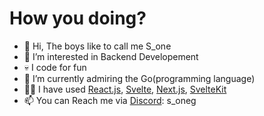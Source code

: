 # How you doing?
- 👋 Hi, The boys like to call me S_one
- 👀 I’m interested in Backend Developement
- 💀 I code for fun
- 🌱 I’m currently admiring the Go(programming language)
- 🤙🏼 I have used [React.js](https://github.com/vercel/next.js), [Svelte](https://github.com/sveltejs/svelte), [Next.js](https://github.com/vercel/next.js), [SvelteKit](https://github.com/sveltejs/kit)
- 📫 You can Reach me via [Discord](https://discord.com): s_oneg

<!---
s1gaming/s1gaming is a ✨ special ✨ repository because its `README.md` (this file) appears on your GitHub profile.
You can click the Preview link to take a look at your changes.
--->
